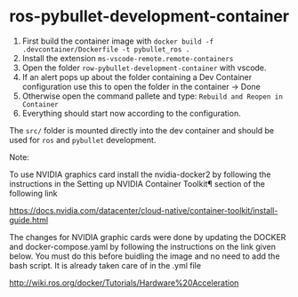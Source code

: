 # ros-pybullet-development-container

1. First build the container image with `docker build -f .devcontainer/Dockerfile -t pybullet_ros .` 
3. Install the extension `ms-vscode-remote.remote-containers`
2. Open the folder `row-pybullet-development-container` with vscode. 
3. If an alert pops up about the folder containing a Dev Container configuration use this to open the folder in the container -> Done
1. Otherwise open the command pallete and type: `Rebuild and Reopen in Container`
1. Everything should start now according to the configuration.

The `src/` folder is mounted directly into the dev container and should be used for `ros` and `pybullet` development.


Note:

To use NVIDIA graphics card install the nvidia-docker2 by following the instructions in the Setting up NVIDIA Container Toolkit¶ section of the following link

https://docs.nvidia.com/datacenter/cloud-native/container-toolkit/install-guide.html 

The changes for NVIDIA graphic cards were done by updating the DOCKER and docker-compose.yaml by following the instructions on the link given below. You must do this before buidling the image and no need to add the bash script. It is already taken care of in the .yml file

http://wiki.ros.org/docker/Tutorials/Hardware%20Acceleration

